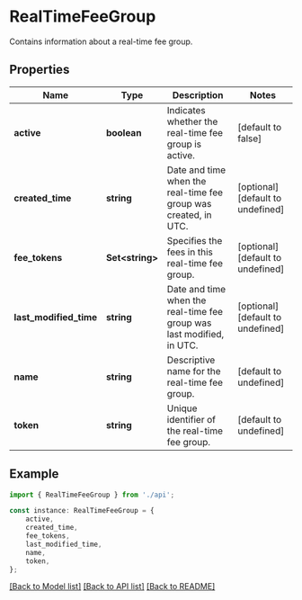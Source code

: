 # RealTimeFeeGroup

Contains information about a real-time fee group.

## Properties

Name | Type | Description | Notes
------------ | ------------- | ------------- | -------------
**active** | **boolean** | Indicates whether the real-time fee group is active. | [default to false]
**created_time** | **string** | Date and time when the real-time fee group was created, in UTC. | [optional] [default to undefined]
**fee_tokens** | **Set&lt;string&gt;** | Specifies the fees in this real-time fee group. | [optional] [default to undefined]
**last_modified_time** | **string** | Date and time when the real-time fee group was last modified, in UTC. | [optional] [default to undefined]
**name** | **string** | Descriptive name for the real-time fee group. | [default to undefined]
**token** | **string** | Unique identifier of the real-time fee group. | [default to undefined]

## Example

```typescript
import { RealTimeFeeGroup } from './api';

const instance: RealTimeFeeGroup = {
    active,
    created_time,
    fee_tokens,
    last_modified_time,
    name,
    token,
};
```

[[Back to Model list]](../README.md#documentation-for-models) [[Back to API list]](../README.md#documentation-for-api-endpoints) [[Back to README]](../README.md)
